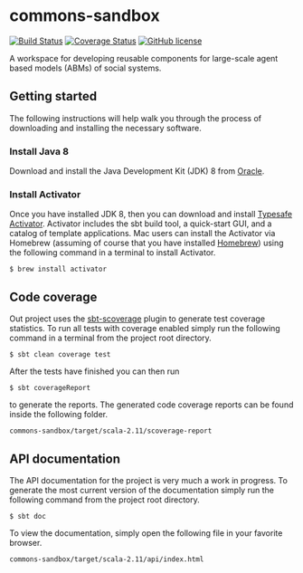 # commons-sandbox
[![Build Status](https://travis-ci.org/inet-oxford/commons-sandbox.svg?branch=master)](https://travis-ci.org/inet-oxford/commons-sandbox)
[![Coverage Status](https://coveralls.io/repos/inet-oxford/commons-sandbox/badge.svg)](https://coveralls.io/r/inet-oxford/commons-sandbox)
[![GitHub license](https://img.shields.io/github/license/inet-oxford/commons-sandbox.svg)]()

A workspace for developing reusable components for large-scale agent based models (ABMs) of social systems.

## Getting started
The following instructions will help walk you through the process of downloading and installing the necessary software.

### Install Java 8
Download and install the Java Development Kit (JDK) 8 from [Oracle](http://www.oracle.com/technetwork/java/javase/downloads/jdk8-downloads-2133151.html). 

### Install Activator

Once you have installed JDK 8, then you can download and install [Typesafe Activator](https://www.typesafe.com/community/core-tools/activator-and-sbt). Activator includes the sbt build tool, a quick-start GUI, and a catalog of template applications.  Mac users can install the Activator via Homebrew (assuming of course that you have installed [Homebrew](http://brew.sh/)) using the following command in a terminal to install Activator.

    $ brew install activator

## Code coverage
Out project uses the [sbt-scoverage](https://github.com/scoverage/sbt-scoverage) plugin to generate test coverage statistics. To run all tests with coverage enabled simply run the following command in a terminal from the project root directory.

    $ sbt clean coverage test

After the tests have finished you can then run

    $ sbt coverageReport

to generate the reports. The generated code coverage reports can be found inside the following folder.

    commons-sandbox/target/scala-2.11/scoverage-report

## API documentation

The API documentation for the project is very much a work in progress. To generate the most current version of the documentation simply run the following command from the project root directory.

    $ sbt doc
    
To view the documentation, simply open the following file in your favorite browser. 
 
    commons-sandbox/target/scala-2.11/api/index.html
